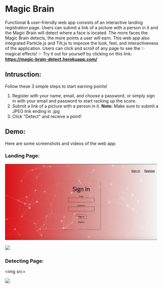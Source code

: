 # Magic Brain

Functional & user-friendly web app consists of an interactive landing registration page. Users can submit a link of a picture with a person in it and the Magic Brain will detect where a face is located. The more faces the Magic Brain detects, the more points a user will earn. This web app also integrated Particle.js and Tilt.js to improve the look, feel, and interactiveness of the application. Users can click and scroll of any page to see the :sparkles: magical effects! :sparkles: Try it out for yourself by clicking on this link: **https://magic-brain-detect.herokuapp.com/**

## Intrusction:

Follow these 3 simple steps to start earning points!

1. Register with your name, email, and choose a password, or simply sign in with your email and password to start racking up the score.
2. Submit a link of a picture with a person in it. **Note:** Make sure to submit a JPEG link ending in .jpg
3. Click "Detect" and recieve a point!

## Demo:

Here are some screenshots and videos of the web app:

### Landing Page:

<img src="Screen%20Shot%202019-05-15%20at%207.45.00%20PM.png" width="500" height="250">

![](https://media.giphy.com/media/SXxCFtNdZkTiZRUsqV/giphy.gif)

### Detecting Page:

<img src=


![](https://media.giphy.com/media/hQFfZWEwojp1zO9UKg/giphy.gif)
